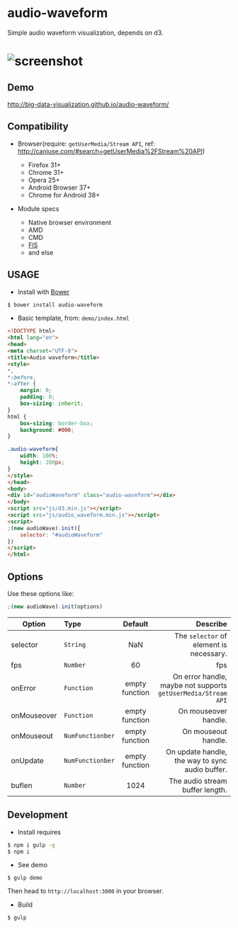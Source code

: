 # audio-waveform

Simple audio waveform visualization, depends on d3.

![screenshot](https://raw.githubusercontent.com/big-data-visualization/audio-waveform/master/assets/screenshot.png)
============

## Demo

http://big-data-visualization.github.io/audio-waveform/

## Compatibility

- Browser(require: `getUserMedia/Stream API`, ref: http://caniuse.com/#search=getUserMedia%2FStream%20API)

    + Firefox 31+
    + Chrome 31+
    + Opera 25+
    + Android Browser 37+
    + Chrome for Android 38+

- Module specs
    + Native browser environment
    + AMD
    + CMD
    + [FIS](http://fis.baidu.com/)
    + and else

## USAGE

- Install with [Bower](http://bower.io/)

```bash
$ bower install audio-waveform
```

- Basic template, from: `demo/index.html`

```html
<!DOCTYPE html>
<html lang="en">
<head>
<meta charset="UTF-8">
<title>Audio waveform</title>
<style>
*,
*:before,
*:after {
    margin: 0;
    padding: 0;
    box-sizing: inherit;
}
html {
    box-sizing: border-box;
    background: #000;
}

.audio-waveform{
    width: 100%;
    height: 200px;
}
</style>
</head>
<body>
<div id="audioWaveform" class="audio-waveform"></div>
</body>
<script src="js/d3.min.js"></script>
<script src="js/audio_waveform.min.js"></script>
<script>
;(new audioWave).init({
    selector: "#audioWaveform"
})
</script>
</html>
```

## Options

Use these options like:

```js
;(new audioWave).init(options)
```

| Option        | Type | Default        | Describe |
| ------------- |:-----|:--------:| -----:|
| selector     | `String` | NaN | The `selector` of element is necessary. |
| fps     | `Number` | 60 | fps |
| onError     | `Function` | empty function | On error handle, maybe not supports `getUserMedia/Stream API` |
| onMouseover     | `Function` | empty function | On mouseover handle. |
| onMouseout     | `NumFunctionber` | empty function | On mouseout handle. |
| onUpdate     | `NumFunctionber` | empty function | On update handle, the way to sync audio buffer. |
| buflen     | `Number` | 1024 | The audio stream buffer length. |

## Development

- Install requires

```bash
$ npm i gulp -g
$ npm i
```

- See demo

```
$ gulp demo
```

Then head to `http://localhost:3000` in your browser.

- Build

```bash
$ gulp
```
